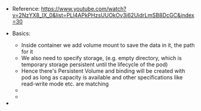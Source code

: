 - Reference: https://www.youtube.com/watch?v=2NzYX8_lX_0&list=PLl4APkPHzsUUOkOv3i62UidrLmSB8DcGC&index=30

- Basics:
  - Inside container we add volume mount to save the data in it, the path for it
  - We also need to specify storage, (e.g. empty directory, which is temporary storage persistent until the lifecycle of the pod)
  - Hence there's Persistent Volume and binding will be created with pod as long as capacity is available and other specifications like read-write mode etc. are matching
  - 
  -  
-  
